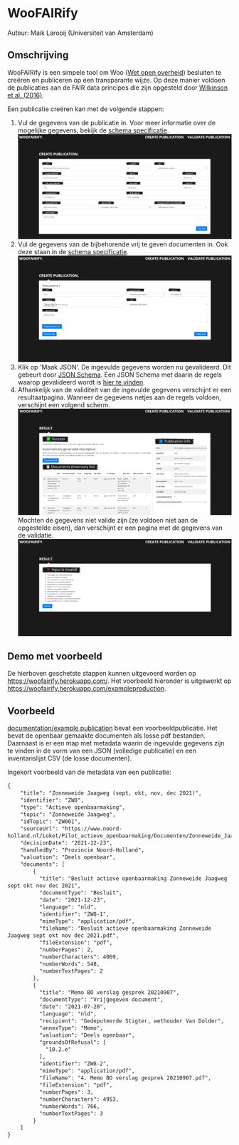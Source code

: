 # WooFAIRify
Auteur: Maik Larooij (Universiteit van Amsterdam)

## Omschrijving
WooFAIRify is een simpele tool om Woo ([Wet open overheid](https://www.rijksoverheid.nl/onderwerpen/wet-open-overheid-woo)) besluiten te creëren en publiceren op een transparante wijze. Op deze manier voldoen de publicaties aan de FAIR data principes die zijn opgesteld door [Wilkinson et al. (2016)](https://www.nature.com/articles/sdata201618?ref=https://githubhelp.com). 

Een publicatie creëren kan met de volgende stappen:
1. Vul de gegevens van de publicatie in. Voor meer informatie over de mogelijke gegevens, bekijk de [schema specificatie](documentation/schema_spec.md).
![publicatiegegevens](documentation/screenshots/create_publication.PNG)
2. Vul de gegevens van de bijbehorende vrij te geven documenten in. Ook deze staan in de [schema specificatie](documentation/schema_spec.md).
![publicatiegegevens](documentation/screenshots/create_documents.PNG)
3. Klik op 'Maak JSON'. De ingevulde gegevens worden nu gevalideerd. Dit gebeurt door [JSON Schema](https://json-schema.org/). Een JSON Schema met daarin de regels waarop gevalideerd wordt is [hier te vinden](validation/validationSchema.json).
4. Afhankelijk van de validiteit van de ingevulde gegevens verschijnt er een resultaatpagina. Wanneer de gegevens netjes aan de regels voldoen, verschijnt een volgend scherm.
![resultaat valide](documentation/screenshots/valid_result.PNG)
Mochten de gegevens niet valide zijn (ze voldoen niet aan de opgestelde eisen), dan verschijnt er een pagina met de gegevens van de validatie.
![resultaat niet valide](documentation/screenshots/invalid_result.PNG)

## Demo met voorbeeld

De hierboven geschetste stappen kunnen uitgevoerd worden op <https://woofairify.herokuapp.com/>. Het voorbeeld hieronder is uitgewerkt op <https://woofairify.herokuapp.com/exampleproduction>.

## Voorbeeld
[documentation/example publication](documentation/example%20publication) bevat een voorbeeldpublicatie. Het bevat de openbaar gemaakte documenten als losse pdf bestanden. Daarnaast is er een map met metadata waarin de ingevulde gegevens zijn te vinden in de vorm van een JSON (volledige publicatie) en een inventarislijst CSV (de losse documenten). 

Ingekort voorbeeld van de metadata van een publicatie:
```
{
    "title": "Zonneweide Jaagweg (sept, okt, nov, dec 2021)",
    "identifier": "ZW8",
    "type": "Actieve openbaarmaking",
    "topic": "Zonneweide Jaagweg",
    "idTopic": "ZW001",
    "sourceUrl": "https://www.noord-holland.nl/Loket/Pilot_actieve_openbaarmaking/Documenten/Zonneweide_Jaagweg_sept_okt_nov_dec_2021",
    "decisionDate": "2021-12-23",
    "handledBy": "Provincie Noord-Holland",
    "valuation": "Deels openbaar",
    "documents": [
        {
          "title": "Besluit actieve openbaarmaking Zonneweide Jaagweg sept okt nov dec 2021",
          "documentType": "Besluit",
          "date": "2021-12-23",
          "language": "nld",
          "identifier": "ZW8-1",
          "mimeType": "application/pdf",
          "fileName": "Besluit actieve openbaarmaking Zonneweide Jaagweg sept okt nov dec 2021.pdf",
          "fileExtension": "pdf",
          "numberPages": 2,
          "numberCharacters": 4069,
          "numberWords": 548,
          "numberTextPages": 2
        },
        {
          "title": "Memo BO verslag gesprek 20210907",
          "documentType": "Vrijgegeven document",
          "date": "2021-07-20",
          "language": "nld",
          "recipient": "Gedeputeerde Stigter, wethouder Van Dolder",
          "annexType": "Memo",
          "valuation": "Deels openbaar",
          "groundsOfRefusal": [
            "10.2.e"
          ],
          "identifier": "ZW8-2",
          "mimeType": "application/pdf",
          "fileName": "4. Memo BO verslag gesprek 20210907.pdf",
          "fileExtension": "pdf",
          "numberPages": 3,
          "numberCharacters": 4953,
          "numberWords": 766,
          "numberTextPages": 3
        }
    ]
}
``` 
